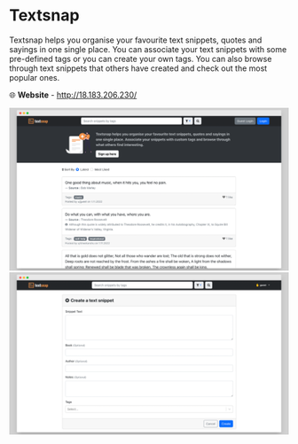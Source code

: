 # Textsnap

Textsnap helps you organise your favourite text snippets, quotes and sayings in one single place. You can associate your text snippets with some pre-defined tags or you can create your own tags. You can also browse through text snippets that others have created and check out the most popular ones.

🌐 **Website** - http://18.183.206.230/


![Landing page of the site](https://github.com/shwetanshu07/textsnap/blob/main/site-preview-1.png)
![Page to add your snippet](https://github.com/shwetanshu07/textsnap/blob/main/site-preview-2.png)
